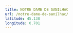 ```yaml
---
title: NOTRE DAME DE SANILHAC
url: /notre-dame-de-sanilhac/
latitude: 45.138
longitude: 0.701
---
```

